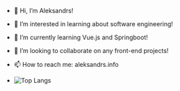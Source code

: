 - 👋 Hi, I’m Aleksandrs!
- 👀 I’m interested in learning about software engineering!
- 🌱 I’m currently learning Vue.js and Springboot!
- 💞️ I’m looking to collaborate on any front-end projects!
- 📫 How to reach me: aleksandrs.info

- ![Top Langs](https://github-readme-stats.vercel.app/api/top-langs/?username=al3ksandrs&langs_count=5&theme=radical)

<!---
al3ksandrs/al3ksandrs is a ✨ special ✨ repository because its `README.md` (this file) appears on your GitHub profile.
You can click the Preview link to take a look at your changes.
--->
